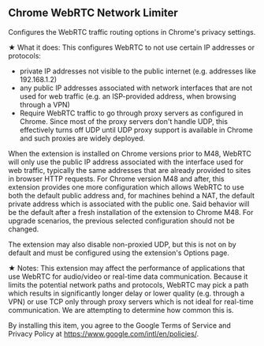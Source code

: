 ## Chrome WebRTC Network Limiter
Configures the WebRTC traffic routing options in Chrome's privacy settings.

★ What it does:
This configures WebRTC to not use certain IP addresses or protocols:
- private IP addresses not visible to the public internet (e.g. addresses like 192.168.1.2)
- any public IP addresses associated with network interfaces that are not used for web traffic (e.g. an ISP-provided address, when browsing through a VPN)
- Require WebRTC traffic to go through proxy servers as configured in Chrome. Since most of the proxy servers don't handle UDP, this effectively turns off UDP until UDP proxy support is available in Chrome and such proxies are widely deployed.
 
When the extension is installed on Chrome versions prior to M48, WebRTC will only use the public IP address associated with the interface used for web traffic, typically the same addresses that are already provided to sites in browser HTTP requests. For Chrome version M48 and after, this extension provides one more configuration which allows WebRTC to use both the default public address and, for machines behind a NAT, the default private address which is associated with the public one. Said behavior will be the default after a fresh installation of the extension to Chrome M48. For upgrade scenarios, the previous selected configuration should not be changed.

The extension may also disable non-proxied UDP, but this is not on by default and must be configured using the extension's Options page.

★ Notes:
This extension may affect the performance of applications that use WebRTC for audio/video or real-time data communication. Because it limits the potential network paths and protocols, WebRTC may pick a path which results in significantly longer delay or lower quality (e.g. through a VPN) or use TCP only through proxy servers which is not ideal for real-time communication. We are attempting to determine how common this is.

By installing this item, you agree to the Google Terms of Service and Privacy Policy at https://www.google.com/intl/en/policies/.


